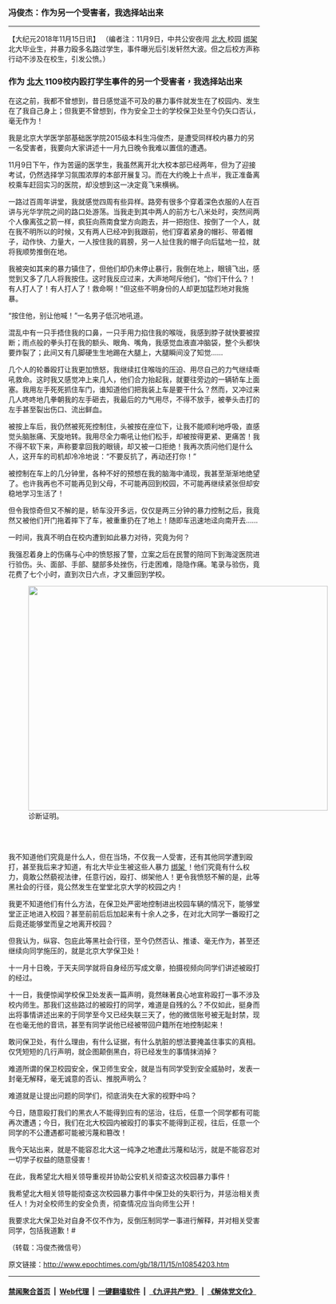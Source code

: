 ### 冯俊杰：作为另一个受害者，我选择站出来
------------------------

<p>
 【大纪元2018年11月15日讯】 （编者注：11月9日，中共公安夜闯
 <a href="http://www.epochtimes.com/gb/tag/%E5%8C%97%E5%A4%A7.html">
  北大
 </a>
 校园
 <a href="http://www.epochtimes.com/gb/tag/%E7%BB%91%E6%9E%B6.html">
  绑架
 </a>
 北大毕业生，并暴力殴多名路过学生，事件曝光后引发轩然大波。但之后校方声称行动不涉及在校生，引发公愤。）
</p>
<h3>
 <span class="short_text" id="result_box" lang="zh-TW">
  <span title="作为北大1109校内殴打学生事件的另一个受害者，我选择站出来">
   作为
   <a href="http://www.epochtimes.com/gb/tag/%E5%8C%97%E5%A4%A7.html">
    北大
   </a>
   1109校内殴打学生事件的另一个受害者，我选择站出来
  </span>
 </span>
</h3>
<div class="entry">
 <p>
  在这之前，我都不曾想到，昔日感觉遥不可及的暴力事件就发生在了校园内、发生在了我自己身上；但我更不曾想到，作为安全卫士的学校保卫处至今仍矢口否认，毫无作为！
 </p>
 <p>
  我是北京大学医学部基础医学院2015级本科生冯俊杰，是遭受同样校内暴力的另一名受害者，我要向大家讲述十一月九日晚令我难以置信的遭遇。
 </p>
 <div class="text_exposed_show">
  <p>
   11月9日下午，作为苦逼的医学生，我虽然离开北大校本部已经两年，但为了迎接考试，仍然选择学习氛围浓厚的本部开展复习。而在大约晚上十点半，我正准备离校乘车赶回实习的医院，却没想到这一决定竟飞来横祸。
  </p>
  <p>
   一路过百周年讲堂，我就感觉四周有些异样。路旁有很多个穿着深色衣服的人在百讲与光华学院之间的路口处游荡。当我走到其中两人的前方七八米处时，突然间两个人像离弦之箭一样，疯狂向燕南食堂方向跑去，并一把抱住、按倒了一个人，就在我不明所以的时候，又有两人已经冲到我跟前，他们穿着紧身的帽衫、带着帽子，动作快、力量大，一人按住我的肩膀，另一人扯住我的帽子向后猛地一拉，就将我顺势推倒在地。
  </p>
  <p>
   我被突如其来的暴力镇住了，但他们却仍未停止暴行，我倒在地上，眼镜飞出，感觉到又多了几人将我按住。这时我反应过来，大声地呵斥他们，“你们干什么？！有人打人了！有人打人了！救命啊！”但这些不明身份的人却更加猛烈地对我施暴。
  </p>
  <p>
   “按住他，别让他喊！”一名男子低沉地吼道。
  </p>
  <p>
   混乱中有一只手捂住我的口鼻，一只手用力掐住我的喉咙，我感到脖子就快要被捏断；雨点般的拳头打在我的额头、眼角、嘴角，我感觉血液直冲脑袋，整个头都快要炸裂了；此间又有几脚硬生生地踢在大腿上，大腿瞬间没了知觉……
  </p>
  <p>
   几个人的轮番殴打让我更加愤怒，我继续扛住喉咙的压迫、用尽自己的力气继续嘶吼救命。这时我又感觉冲上来几人，他们合力抬起我，就要往旁边的一辆轿车上面塞。我用左手死死抓住车门，谁知道他们把我装上车是要干什么？然而，又冲过来几人咚咚地几拳朝我的左手砸去，我最后的力气用尽，不得不放手，被拳头击打的左手甚至裂出伤口、流出鲜血。
  </p>
  <p>
   被按上车后，我仍然被死死控制住，头被按在座位下，让我不能顺利地呼吸，直感觉头脑胀痛、天旋地转。我用尽全力嘶吼让他们松手，却被按得更紧、更痛苦！我不得不软下来，声称要拿回我的眼镜，却又被一口拒绝！我再次质问他们是什么人，这开车的司机却冷冷地说：“不要反抗了，再动还打你！”
  </p>
  <p>
   被控制在车上的几分钟里，各种不好的预想在我的脑海中涌现，我甚至渐渐地绝望了。也许我再也不可能再见到父母，不可能再回到校园，不可能再继续紧张但却安稳地学习生活了！
  </p>
  <p>
   但令我惊奇但又不解的是，轿车没开多远，仅仅是两三分钟的暴力控制之后，我竟然又被他们开门拖着摔下了车，被重重扔在了地上！随即车迅速地迳向南开去……
  </p>
  <p>
   一时间，我真不明白在校内遭到如此暴力对待，究竟为何？
  </p>
  <p>
   我强忍着身上的伤痛与心中的愤怒报了警，立案之后在民警的陪同下到海淀医院进行验伤。头、面部、手部、腿部多处挫伤，行走困难，隐隐作痛。笔录与验伤，竟花费了七个小时，直到次日六点，才又重回到学校。
  </p>
  <figure class="wp-caption aligncenter" id="attachment_10854218" style="width: 600px">
   <a href="http://i.epochtimes.com/assets/uploads/2018/11/5bebcdeb1f31d.png">
    <img alt="" class="size-large wp-image-10854218" height="450" src="http://i.epochtimes.com/assets/uploads/2018/11/5bebcdeb1f31d-600x450.png" width="600"/>
   </a>
   <br/><figcaption class="wp-caption-text">
    诊断证明。
   </figcaption><br/>
  </figure><br/>
  <p>
   我不知道他们究竟是什么人，但在当场，不仅我一人受害，还有其他同学遭到殴打，甚至我后来才知道，有北大毕业生被这些人暴力
   <a href="http://www.epochtimes.com/gb/tag/%E7%BB%91%E6%9E%B6.html">
    绑架
   </a>
   ！他们究竟有什么权力，竟敢公然藐视法律，任意行凶，殴打、绑架他人！更令我愤怒不解的是，此等黑社会的行径，竟公然发生在堂堂北京大学的校园之内！
  </p>
  <p>
   我更不知道他们有什么方法，在保卫处严密地控制进出校园车辆的情况下，能够堂堂正正地进入校园？甚至前前后后加起来有十余人之多，在对北大同学一番殴打之后竟还能够堂而皇之地离开校园？
  </p>
  <p>
   但我认为，纵容、包庇此等黑社会行径，至今仍然否认、推诿、毫无作为，甚至还继续向同学施压的，就是北京大学保卫处！
  </p>
  <p>
   十一月十日晚，于天夫同学就将自身经历写成文章，拍摄视频向同学们讲述被殴打的经过。
  </p>
  <p>
   十一日，我便惊闻学校保卫处发表一篇声明，竟然昧著良心地宣称殴打一事不涉及校内师生。那我们这些路过的被殴打的同学，难道是自残的么？不仅如此，挺身而出将事情讲述出来的于同学至今又已经失联三天了，他的微信账号被无耻封禁，现在也毫无他的音讯，甚至有同学说他已经被带回户籍所在地控制起来！
  </p>
  <p>
   敢问保卫处，有什么理由，有什么证据，有什么肮脏的想法要掩盖住事实的真相。仅凭短短的几行声明，就企图颠倒黑白，将已经发生的事情抹消掉？
  </p>
  <p>
   难道所谓的保卫校园安全，保卫师生安全，就是当有同学受到安全威胁时，发表一封毫无解释，毫无诚意的否认、推脱声明么？
  </p>
  <p>
   难道就是让提出问题的同学们，彻底消失在大家的视野中吗？
  </p>
  <div class="text_exposed_show">
   <p>
   </p>
   <p>
    今日，随意殴打我们的黑衣人不能得到应有的惩治，往后，任意一个同学都有可能再次遭遇；今日，我们在北大校园内被殴打的事实不能得到正视，往后，任意一个同学的不公遭遇都可能被污蔑和篡改！
   </p>
   <p>
    我今天站出来，就是不能容忍北大这一纯净之地遭此污蔑和玷污，就是不能容忍对一切学子权益的随意侵害！
   </p>
   <p>
    在此，我希望北大相关领导重视并协助公安机关彻查这次校园暴力事件！
   </p>
   <p>
    我希望北大相关领导能彻查这次校园暴力事件中保卫处的失职行为，并惩治相关责任人！为对全校师生的安全负责，彻查情况应当向师生公开！
   </p>
   <p>
    我要求北大保卫处对自身不仅不作为，反倒压制同学一事进行解释，并对相关受害同学，包括我道歉！#
   </p>
  </div>
  <p>
   （转载：冯俊杰微信号）
  </p>
 </div>
</div>

原文链接：http://www.epochtimes.com/gb/18/11/15/n10854203.htm


------------------------
#### [禁闻聚合首页](https://github.com/gfw-breaker/banned-news/blob/master/README.md) &nbsp;|&nbsp; [Web代理](https://github.com/gfw-breaker/open-proxy/blob/master/README.md) &nbsp;|&nbsp; [一键翻墙软件](https://github.com/gfw-breaker/nogfw/blob/master/README.md) &nbsp;|&nbsp; [《九评共产党》](https://github.com/gfw-breaker/9ping.md/blob/master/README.md#九评之一评共产党是什么) &nbsp;|&nbsp; [《解体党文化》](https://github.com/gfw-breaker/jtdwh.md/blob/master/README.md#绪论)
